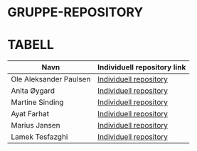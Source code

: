 # GRUPPE-REPOSITORY
# TABELL
| Navn                   | Individuell repository link |
|------------------------|----------------------------|
| Ole Aleksander Paulsen | [Individuell repository](https://github.com/OlePaulsen/IND-REPOSITORY) |
| Anita Øygard           | [Individuell repository](https://github.com/anitaoygard/ind-repository) |
| Martine Sinding        | [Individuell repository](https://github.com/MartineSinding/IND-REPOSITORY) |
| Ayat Farhat            | [Individuell repository](https://github.com/ayatfarhat/IND-REPOSITORY) |
| Marius Jansen          | [Individuell repository](https://github.com/MariusJansen99/IND-REPOSITORY) |
| Lamek Tesfazghi        | [Individuell repository](https://github.com/LamekTesfazghi/IND-REPISTORY) |
